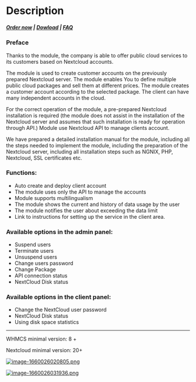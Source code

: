 # Description

#####  [Order now](https://panel.puqcloud.com/index.php?rp=/store/whmcs-module-nextcloud) | [Dowload](https://download.puqcloud.com/WHMCS/servers/PUQ_WHMCS-Nextcloud/) | [FAQ](https://faq.puqcloud.com/)

### Preface

Thanks to the module, the company is able to offer public cloud services to its customers based on Nextcloud accounts.

The module is used to create customer accounts on the previously prepared Nextcloud server. The module enables You to define multiple public cloud packages and sell them at different prices. The module creates a customer account according to the selected package. The client can have many independent accounts in the cloud.

<p class="callout info">For the correct operation of the module, a pre-prepared Nextcloud installation is required (the module does not assist in the installation of the Nextcloud server and assumes that such installation is ready for operation through API.) Module use Nextcloud API to manage clients account.</p>

<p class="callout info">We have prepared a detailed installation manual for the module, including all the steps needed to implement the module, including the preparation of the Nextcloud server, including all installation steps such as NGNIX, PHP, Nextcloud, SSL certificates etc.</p>

### Functions:

- Auto create and deploy client account
- The module uses only the API to manage the accounts
- Module supports multilingualism
- The module shows the current and history of data usage by the user
- The module notifies the user about exceeding the data limit
- Link to instructions for setting up the service in the client area.

### Available options in the admin panel:

- Suspend users
- Terminate users
- Unsuspend users
- Change users password
- Change Package
- API connection status
- NextCloud Disk status

### Available options in the client panel:

- Change the NextCloud user password
- NextCloud Disk status
- Using disk space statistics


- - - - - -

<p class="callout warning">WHMCS minimal version: 8 +</p>

<p class="callout warning">Nextcloud minimal version: 20+</p>

[![image-1660026020805.png](https://doc.puq.info/uploads/images/gallery/2022-08/scaled-1680-/image-1660026020805.png)](https://doc.puq.info/uploads/images/gallery/2022-08/image-1660026020805.png)

[![image-1660026031936.png](https://doc.puq.info/uploads/images/gallery/2022-08/scaled-1680-/image-1660026031936.png)](https://doc.puq.info/uploads/images/gallery/2022-08/image-1660026031936.png)